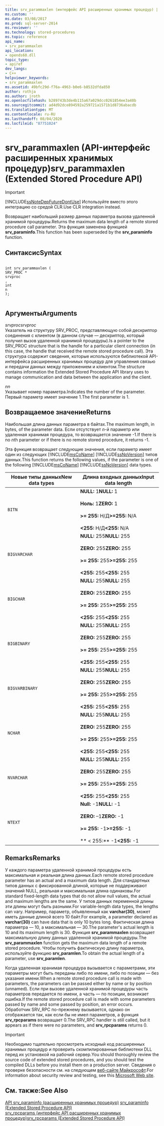```yaml
---
title: srv_parammaxlen (интерфейс API расширенных хранимых процедур) | Документы Майкрософт
ms.custom: ''
ms.date: 03/08/2017
ms.prod: sql-server-2014
ms.reviewer: ''
ms.technology: stored-procedures
ms.topic: reference
api_name:
- srv_parammaxlen
api_location:
- opends60.dll
topic_type:
- apiref
dev_langs:
- C++
helpviewer_keywords:
- srv_parammaxlen
ms.assetid: 49bfc29d-f76a-4963-b0e6-b8532dfda850
author: rothja
ms.author: jroth
ms.openlocfilehash: b289743b3de4b115a67a029dcc0261854ee3a40b
ms.sourcegitcommit: ad4d92dce894592a259721a1571b1d8736abacdb
ms.translationtype: MT
ms.contentlocale: ru-RU
ms.lasthandoff: 08/04/2020
ms.locfileid: "87751024"
---
```

# <a name="srv_parammaxlen-extended-stored-procedure-api"></a><span data-ttu-id="93d27-102">srv_parammaxlen (API-интерфейс расширенных хранимых процедур)</span><span class="sxs-lookup"><span data-stu-id="93d27-102">srv_parammaxlen (Extended Stored Procedure API)</span></span>
    
> [!IMPORTANT]  
>  [!INCLUDE[ssNoteDepFutureDontUse](../../includes/ssnotedepfuturedontuse-md.md)] <span data-ttu-id="93d27-103">Используйте вместо этого интеграцию со средой CLR.</span><span class="sxs-lookup"><span data-stu-id="93d27-103">Use CLR integration instead.</span></span>  
  
 <span data-ttu-id="93d27-104">Возвращает наибольший размер данных параметра вызова удаленной хранимой процедуры.</span><span class="sxs-lookup"><span data-stu-id="93d27-104">Returns the maximum data length of a remote stored procedure call parameter.</span></span> <span data-ttu-id="93d27-105">Эта функция заменена функцией **srv_paraminfo**.</span><span class="sxs-lookup"><span data-stu-id="93d27-105">This function has been superseded by the **srv_paraminfo** function.</span></span>  
  
## <a name="syntax"></a><span data-ttu-id="93d27-106">Синтаксис</span><span class="sxs-lookup"><span data-stu-id="93d27-106">Syntax</span></span>  
  
```  
  
int srv_parammaxlen (  
SRV_PROC *  
srvproc  
,  
int  
n   
);  
  
```  
  
## <a name="arguments"></a><span data-ttu-id="93d27-107">Аргументы</span><span class="sxs-lookup"><span data-stu-id="93d27-107">Arguments</span></span>  
 <span data-ttu-id="93d27-108">*srvproc*</span><span class="sxs-lookup"><span data-stu-id="93d27-108">*srvproc*</span></span>  
 <span data-ttu-id="93d27-109">Указатель на структуру SRV_PROC, представляющую собой дескриптор соединения с клиентом (в данном случае — дескриптор, который получил вызов удаленной хранимой процедуры).</span><span class="sxs-lookup"><span data-stu-id="93d27-109">Is a pointer to the SRV_PROC structure that is the handle for a particular client connection (in this case, the handle that received the remote stored procedure call).</span></span> <span data-ttu-id="93d27-110">Эта структура содержит сведения, которые используются библиотекой API-интерфейса расширенных хранимых процедур для управления связью и передачи данных между приложением и клиентом.</span><span class="sxs-lookup"><span data-stu-id="93d27-110">The structure contains information the Extended Stored Procedure API library uses to manage communication and data between the application and the client.</span></span>  
  
 <span data-ttu-id="93d27-111">*n*</span><span class="sxs-lookup"><span data-stu-id="93d27-111">*n*</span></span>  
 <span data-ttu-id="93d27-112">Указывает номер параметра.</span><span class="sxs-lookup"><span data-stu-id="93d27-112">Indicates the number of the parameter.</span></span> <span data-ttu-id="93d27-113">Первый параметр имеет значение 1.</span><span class="sxs-lookup"><span data-stu-id="93d27-113">The first parameter is 1.</span></span>  
  
## <a name="returns"></a><span data-ttu-id="93d27-114">Возвращаемое значение</span><span class="sxs-lookup"><span data-stu-id="93d27-114">Returns</span></span>  
 <span data-ttu-id="93d27-115">Наибольшая длина данных параметра в байтах.</span><span class="sxs-lookup"><span data-stu-id="93d27-115">The maximum length, in bytes, of the parameter data.</span></span> <span data-ttu-id="93d27-116">Если отсутствует *n*-й параметр или удаленная хранимая процедура, то возвращается значение -1.</span><span class="sxs-lookup"><span data-stu-id="93d27-116">If there is no *n*th parameter or if there is no remote stored procedure, it returns -1.</span></span>  
  
 <span data-ttu-id="93d27-117">Эта функция возвращает следующие значения, если параметр имеет один из следующих [!INCLUDE[msCoName](../../includes/msconame-md.md)] [!INCLUDE[ssNoVersion](../../includes/ssnoversion-md.md)] типов данных.</span><span class="sxs-lookup"><span data-stu-id="93d27-117">This function returns the following values, if the parameter is one of the following [!INCLUDE[msCoName](../../includes/msconame-md.md)] [!INCLUDE[ssNoVersion](../../includes/ssnoversion-md.md)] data types.</span></span>  
  
|<span data-ttu-id="93d27-118">Новые типы данных</span><span class="sxs-lookup"><span data-stu-id="93d27-118">New data types</span></span>|<span data-ttu-id="93d27-119">Длина входных данных</span><span class="sxs-lookup"><span data-stu-id="93d27-119">Input data length</span></span>|  
|--------------------|-----------------------|  
|`BITN`|<span data-ttu-id="93d27-120">**NULL:** 1</span><span class="sxs-lookup"><span data-stu-id="93d27-120">**NULL:** 1</span></span><br /><br /> <span data-ttu-id="93d27-121">**Ноль:** 1</span><span class="sxs-lookup"><span data-stu-id="93d27-121">**ZERO:** 1</span></span><br /><br /> <span data-ttu-id="93d27-122">**>= 255:** Н/Д</span><span class="sxs-lookup"><span data-stu-id="93d27-122">**>=255:** N/A</span></span><br /><br /> <span data-ttu-id="93d27-123">**<255:** Н/Д</span><span class="sxs-lookup"><span data-stu-id="93d27-123">**<255:** N/A</span></span>|  
|`BIGVARCHAR`|<span data-ttu-id="93d27-124">**NULL:** 255</span><span class="sxs-lookup"><span data-stu-id="93d27-124">**NULL:** 255</span></span><br /><br /> <span data-ttu-id="93d27-125">**ZERO:** 255</span><span class="sxs-lookup"><span data-stu-id="93d27-125">**ZERO:** 255</span></span><br /><br /> <span data-ttu-id="93d27-126">**>= 255:** 255</span><span class="sxs-lookup"><span data-stu-id="93d27-126">**>=255:** 255</span></span><br /><br /> <span data-ttu-id="93d27-127">**<255:** 255</span><span class="sxs-lookup"><span data-stu-id="93d27-127">**<255:** 255</span></span>|  
|`BIGCHAR`|<span data-ttu-id="93d27-128">**NULL:** 255</span><span class="sxs-lookup"><span data-stu-id="93d27-128">**NULL:** 255</span></span><br /><br /> <span data-ttu-id="93d27-129">**ZERO:** 255</span><span class="sxs-lookup"><span data-stu-id="93d27-129">**ZERO:** 255</span></span><br /><br /> <span data-ttu-id="93d27-130">**>= 255:** 255</span><span class="sxs-lookup"><span data-stu-id="93d27-130">**>=255:** 255</span></span><br /><br /> <span data-ttu-id="93d27-131">**<255:** 255</span><span class="sxs-lookup"><span data-stu-id="93d27-131">**<255:** 255</span></span>|  
|`BIGBINARY`|<span data-ttu-id="93d27-132">**NULL:** 255</span><span class="sxs-lookup"><span data-stu-id="93d27-132">**NULL:** 255</span></span><br /><br /> <span data-ttu-id="93d27-133">**ZERO:** 255</span><span class="sxs-lookup"><span data-stu-id="93d27-133">**ZERO:** 255</span></span><br /><br /> <span data-ttu-id="93d27-134">**>= 255:** 255</span><span class="sxs-lookup"><span data-stu-id="93d27-134">**>=255:** 255</span></span><br /><br /> <span data-ttu-id="93d27-135">**<255:** 255</span><span class="sxs-lookup"><span data-stu-id="93d27-135">**<255:** 255</span></span>|  
|`BIGVARBINARY`|<span data-ttu-id="93d27-136">**NULL:** 255</span><span class="sxs-lookup"><span data-stu-id="93d27-136">**NULL:** 255</span></span><br /><br /> <span data-ttu-id="93d27-137">**ZERO:** 255</span><span class="sxs-lookup"><span data-stu-id="93d27-137">**ZERO:** 255</span></span><br /><br /> <span data-ttu-id="93d27-138">**>= 255:** 255</span><span class="sxs-lookup"><span data-stu-id="93d27-138">**>=255:** 255</span></span><br /><br /> <span data-ttu-id="93d27-139">**<255:** 255</span><span class="sxs-lookup"><span data-stu-id="93d27-139">**<255:** 255</span></span>|  
|`NCHAR`|<span data-ttu-id="93d27-140">**NULL:** 255</span><span class="sxs-lookup"><span data-stu-id="93d27-140">**NULL:** 255</span></span><br /><br /> <span data-ttu-id="93d27-141">**ZERO:** 255</span><span class="sxs-lookup"><span data-stu-id="93d27-141">**ZERO:** 255</span></span><br /><br /> <span data-ttu-id="93d27-142">**>= 255:** 255</span><span class="sxs-lookup"><span data-stu-id="93d27-142">**>=255:** 255</span></span><br /><br /> <span data-ttu-id="93d27-143">**<255:** 255</span><span class="sxs-lookup"><span data-stu-id="93d27-143">**<255:** 255</span></span>|  
|`NVARCHAR`|<span data-ttu-id="93d27-144">**NULL:** 255</span><span class="sxs-lookup"><span data-stu-id="93d27-144">**NULL:** 255</span></span><br /><br /> <span data-ttu-id="93d27-145">**ZERO:** 255</span><span class="sxs-lookup"><span data-stu-id="93d27-145">**ZERO:** 255</span></span><br /><br /> <span data-ttu-id="93d27-146">**>= 255:** 255</span><span class="sxs-lookup"><span data-stu-id="93d27-146">**>=255:** 255</span></span><br /><br /> <span data-ttu-id="93d27-147">**<255:** 255</span><span class="sxs-lookup"><span data-stu-id="93d27-147">**<255:** 255</span></span>|  
|`NTEXT`|<span data-ttu-id="93d27-148">**Null:** -1</span><span class="sxs-lookup"><span data-stu-id="93d27-148">**NULL:** -1</span></span><br /><br /> <span data-ttu-id="93d27-149">**ZERO:** –1</span><span class="sxs-lookup"><span data-stu-id="93d27-149">**ZERO:** -1</span></span><br /><br /> <span data-ttu-id="93d27-150">**>= 255:** -1</span><span class="sxs-lookup"><span data-stu-id="93d27-150">**>=255:** -1</span></span><br /><br /> <span data-ttu-id="93d27-151">\*\* \< 255:\*\* -1</span><span class="sxs-lookup"><span data-stu-id="93d27-151">**\<255:** -1</span></span>|  
  
## <a name="remarks"></a><span data-ttu-id="93d27-152">Remarks</span><span class="sxs-lookup"><span data-stu-id="93d27-152">Remarks</span></span>  
 <span data-ttu-id="93d27-153">У каждого параметра удаленной хранимой процедуры есть максимальная и реальная длина данных.</span><span class="sxs-lookup"><span data-stu-id="93d27-153">Each remote stored procedure parameter has an actual and a maximum data length.</span></span> <span data-ttu-id="93d27-154">Для стандартных типов данных с фиксированной длиной, которые не поддерживают значений NULL, реальная и максимальная длина одинаковы.</span><span class="sxs-lookup"><span data-stu-id="93d27-154">For standard fixed-length data types that do not allow null values, the actual and maximum lengths are the same.</span></span> <span data-ttu-id="93d27-155">У типов данных переменной длины эти длины могут быть разными.</span><span class="sxs-lookup"><span data-stu-id="93d27-155">For variable-length data types, the lengths can vary.</span></span> <span data-ttu-id="93d27-156">Например, параметр, объявленный как **varchar(30)**, может иметь данные длиной всего 10 байт.</span><span class="sxs-lookup"><span data-stu-id="93d27-156">For example, a parameter declared as **varchar(30)** can have data that is only 10 bytes long.</span></span> <span data-ttu-id="93d27-157">Фактическая длина параметра — 10, а максимальная — 30.</span><span class="sxs-lookup"><span data-stu-id="93d27-157">The parameter's actual length is 10 and its maximum length is 30.</span></span> <span data-ttu-id="93d27-158">Функция **srv_parammaxlen** возвращает максимальную длину данных удаленной хранимой процедуры.</span><span class="sxs-lookup"><span data-stu-id="93d27-158">The **srv_parammaxlen** function gets the maximum data length of a remote stored procedure.</span></span> <span data-ttu-id="93d27-159">Чтобы получить фактическую длину параметра, используйте функцию **srv_paramlen**.</span><span class="sxs-lookup"><span data-stu-id="93d27-159">To obtain the actual length of a parameter, use **srv_paramlen**.</span></span>  
  
 <span data-ttu-id="93d27-160">Когда удаленная хранимая процедура вызывается с параметрами, эти параметры могут быть переданы либо по имени, либо по позиции — без указания имени.</span><span class="sxs-lookup"><span data-stu-id="93d27-160">When a remote stored procedure call is made with parameters, the parameters can be passed either by name or by position (unnamed).</span></span> <span data-ttu-id="93d27-161">Если при вызове удаленной хранимой процедуры часть параметров передается по имени, а часть — по позиции, возникает ошибка.</span><span class="sxs-lookup"><span data-stu-id="93d27-161">If the remote stored procedure call is made with some parameters passed by name and some passed by position, an error occurs.</span></span> <span data-ttu-id="93d27-162">Обработчик SRV_RPC по-прежнему вызывается, однако он отображается так, как если бы не имел параметров, а функция **srv_rpcparams** возвращает 0.</span><span class="sxs-lookup"><span data-stu-id="93d27-162">The SRV_RPC handler is still called, but it appears as if there were no parameters, and **srv_rpcparams** returns 0.</span></span>  
  
> [!IMPORTANT]  
>  <span data-ttu-id="93d27-163">Необходимо тщательно просмотреть исходный код расширенных хранимых процедур и проверить скомпилированные библиотеки DLL перед их установкой на рабочий сервер.</span><span class="sxs-lookup"><span data-stu-id="93d27-163">You should thoroughly review the source code of extended stored procedures, and you should test the compiled DLLs before you install them on a production server.</span></span> <span data-ttu-id="93d27-164">Сведения о проверке безопасности см. на следующем [веб-сайте Майкрософт](https://go.microsoft.com/fwlink/?LinkID=54761&amp;clcid=0x409https://msdn.microsoft.com/security/).</span><span class="sxs-lookup"><span data-stu-id="93d27-164">For information about security review and testing, see this [Microsoft Web site](https://go.microsoft.com/fwlink/?LinkID=54761&amp;clcid=0x409https://msdn.microsoft.com/security/).</span></span>  
  
## <a name="see-also"></a><span data-ttu-id="93d27-165">См. также:</span><span class="sxs-lookup"><span data-stu-id="93d27-165">See Also</span></span>  
 <span data-ttu-id="93d27-166">[API srv_paraminfo &#40;расширенных хранимых процедур&#41;](srv-paraminfo-extended-stored-procedure-api.md) </span><span class="sxs-lookup"><span data-stu-id="93d27-166">[srv_paraminfo &#40;Extended Stored Procedure API&#41;](srv-paraminfo-extended-stored-procedure-api.md) </span></span>  
 [<span data-ttu-id="93d27-167">srv_rpcparams (интерфейс API расширенных хранимых процедур)</span><span class="sxs-lookup"><span data-stu-id="93d27-167">srv_rpcparams &#40;Extended Stored Procedure API&#41;</span></span>](srv-rpcparams-extended-stored-procedure-api.md)  
  
  
